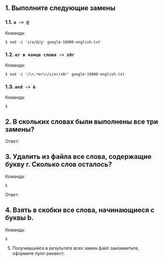 
## 1. Выполните следующие замены

### 1.1. `a -> @`

Команда:
```
$ sed -i 's/a/@/g' google-10000-english.txt
```

### 1.2. `er в конце слова -> x0r`

Команда:
```
$ sed -i '/\<.*er\>/s/er/x0r' google-10000-english.txt
```

### 1.3. `and -> &`

Команда:
```
$
```

## 2. В скольких словах были выполнены все три замены?

Ответ:

## 3. Удалить из файла все слова, содержащие букву r. Сколько слов осталось?

Команда:

```
$
```

Ответ:

## 4. Взять в скобки все слова, начинающиеся с буквы b.

Команда:

```
$
```

5. Получившийся в результате всех замен файл закоммитьте, оформите пулл-реквест.
